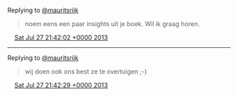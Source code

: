 Replying to [@mauritsrijk](https://twitter.com/mauritsrijk/status/361167946460053505)

> noem eens een paar insights uit je boek\. Wil ik graag horen\.

<img src="../../media/tweet.ico" width="12" /> [Sat Jul 27 21:42:02 +0000 2013](https://twitter.com/DromerDenker/status/361240086832087042)

----

Replying to [@mauritsrijk](https://twitter.com/mauritsrijk/status/361060758861262850)

> wij doen ook ons best ze te overtuigen ;\-\)

<img src="../../media/tweet.ico" width="12" /> [Sat Jul 27 21:42:29 +0000 2013](https://twitter.com/DromerDenker/status/361240199390433280)